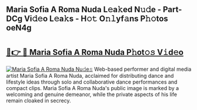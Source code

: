 ## Maria Sofia A Roma Nuda L𝚎a𝚔ed N𝚞𝚍e - Part-DCg Vi𝚍𝚎o L𝚎a𝚔s - H𝚘𝚝 O𝚗𝚕yf𝚊ns P𝚑𝚘tos oeN4g

# <h2><a href="http://kfak14c.oniu.top/?m=Maria+Sofia+A+Roma+Nuda">🔗👉 🔴 Maria Sofia A Roma Nuda P𝚑ot𝚘𝚜 V𝚒d𝚎o</a></h2>

[![Maria Sofia A Roma Nuda Nu𝚍e𝚜](https://i.imgur.com/0qMVB7G.gif)](http://kfak14c.oniu.top/?m=Maria+Sofia+A+Roma+Nuda)
Web-based performer and digital media artist Maria Sofia A Roma Nuda, acclaimed for distributing dance and lifestyle ideas through solo and collaborative dance performances and compact clips. Maria Sofia A Roma Nuda's public image is marked by a welcoming and genuine demeanor, while the private aspects of his life remain cloaked in secrecy.  
